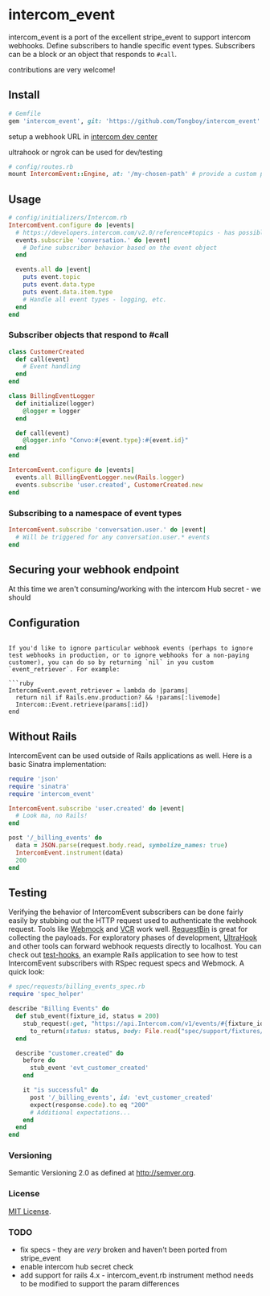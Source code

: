 # intercom_event

intercom_event is a port of the excellent stripe_event to support intercom webhooks. Define subscribers to handle specific event types. Subscribers can be a block or an object that responds to `#call`.

contributions are very welcome!

## Install

```ruby
# Gemfile
gem 'intercom_event', git: 'https://github.com/Tongboy/intercom_event'
```

setup a webhook URL in [intercom dev center](https://app.intercom.com/developers/_)

ultrahook or ngrok can be used for dev/testing

```ruby
# config/routes.rb
mount IntercomEvent::Engine, at: '/my-chosen-path' # provide a custom path that matches what you setup in intercom
```

## Usage

```ruby
# config/initializers/Intercom.rb
IntercomEvent.configure do |events|
  # https://developers.intercom.com/v2.0/reference#topics - has possible options
  events.subscribe 'conversation.' do |event|
    # Define subscriber behavior based on the event object
  end

  events.all do |event|
    puts event.topic
    puts event.data.type
    puts event.data.item.type
    # Handle all event types - logging, etc.
  end
end
```

### Subscriber objects that respond to #call

```ruby
class CustomerCreated
  def call(event)
    # Event handling
  end
end

class BillingEventLogger
  def initialize(logger)
    @logger = logger
  end

  def call(event)
    @logger.info "Convo:#{event.type}:#{event.id}"
  end
end
```

```ruby
IntercomEvent.configure do |events|
  events.all BillingEventLogger.new(Rails.logger)
  events.subscribe 'user.created', CustomerCreated.new
end
```

### Subscribing to a namespace of event types

```ruby
IntercomEvent.subscribe 'conversation.user.' do |event|
  # Will be triggered for any conversation.user.* events
end
```

## Securing your webhook endpoint

At this time we aren't consuming/working with the intercom Hub secret - we should

## Configuration

```

If you'd like to ignore particular webhook events (perhaps to ignore test webhooks in production, or to ignore webhooks for a non-paying customer), you can do so by returning `nil` in you custom `event_retriever`. For example:

```ruby
IntercomEvent.event_retriever = lambda do |params|
  return nil if Rails.env.production? && !params[:livemode]
  Intercom::Event.retrieve(params[:id])
end
```

## Without Rails

IntercomEvent can be used outside of Rails applications as well. Here is a basic Sinatra implementation:

```ruby
require 'json'
require 'sinatra'
require 'intercom_event'

IntercomEvent.subscribe 'user.created' do |event|
  # Look ma, no Rails!
end

post '/_billing_events' do
  data = JSON.parse(request.body.read, symbolize_names: true)
  IntercomEvent.instrument(data)
  200
end
```

## Testing

Verifying the behavior of IntercomEvent subscribers can be done fairly easily by stubbing out the HTTP request used to authenticate the webhook request. Tools like [Webmock](https://github.com/bblimke/webmock) and [VCR](https://github.com/vcr/vcr) work well. [RequestBin](http://requestb.in/) is great for collecting the payloads. For exploratory phases of development, [UltraHook](http://www.ultrahook.com/) and other tools can forward webhook requests directly to localhost. You can check out [test-hooks](https://github.com/invisiblefunnel/test-hooks), an example Rails application to see how to test IntercomEvent subscribers with RSpec request specs and Webmock. A quick look:

```ruby
# spec/requests/billing_events_spec.rb
require 'spec_helper'

describe "Billing Events" do
  def stub_event(fixture_id, status = 200)
    stub_request(:get, "https://api.Intercom.com/v1/events/#{fixture_id}").
      to_return(status: status, body: File.read("spec/support/fixtures/#{fixture_id}.json"))
  end

  describe "customer.created" do
    before do
      stub_event 'evt_customer_created'
    end

    it "is successful" do
      post '/_billing_events', id: 'evt_customer_created'
      expect(response.code).to eq "200"
      # Additional expectations...
    end
  end
end
```

### Versioning

Semantic Versioning 2.0 as defined at <http://semver.org>.

### License

[MIT License](https://github.com/tongboy/intercom_event/blob/master/LICENSE.md).

### TODO
* fix specs - they are *very* broken and haven't been ported from stripe_event
* enable intercom hub secret check
* add support for rails 4.x - intercom_event.rb instrument method needs to be modified to support the param differences
